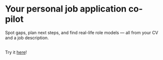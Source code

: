 # Your personal job application co-pilot
Spot gaps, plan next steps, and find real-life role models — all from your CV and a job description.<br><br>

Try it [here](https://dream-job-planner.streamlit.app)!
